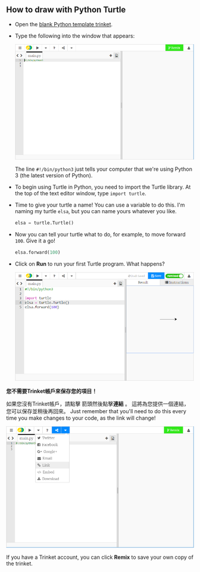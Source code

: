 ## How to draw with Python Turtle

+ Open the [blank Python template trinket](http://jumpto.cc/python-new).

+ Type the following into the window that appears:
    
    ![螢幕截圖](images/trinket.PNG)
    
    The line `#!/bin/python3` just tells your computer that we're using Python 3 (the latest version of Python).

+ To begin using Turtle in Python, you need to import the Turtle library. At the top of the text editor window, type `import turtle`.

+ Time to give your turtle a name! You can use a variable to do this. I'm naming my turtle `elsa`, but you can name yours whatever you like.
    
    ```python
    elsa = turtle.Turtle()
    ```

+ Now you can tell your turtle what to do, for example, to move forward `100`. Give it a go!
    
    ```python
    elsa.forward(100)
    ```

+ Click on **Run** to run your first Turtle program. What happens?
    
    ![](images/import-turtle.png)

**您不需要Trinket帳戶來保存您的項目！**

如果您沒有Trinket帳戶，請點擊 箭頭然後點擊**連結** 。 這將為您提供一個連結，您可以保存並稍後再回來。 Just remember that you'll need to do this every time you make changes to your code, as the link will change!

![截圖](images/trinket-link.PNG)

If you have a Trinket account, you can click **Remix** to save your own copy of the trinket.